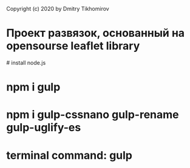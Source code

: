 Copyright (c) 2020 by Dmitry Tikhomirov
<h1>Проект развязок, основанный на opensourse leaflet library</h1>
# install node.js

# npm i gulp

# npm i gulp-cssnano gulp-rename gulp-uglify-es

# terminal command: gulp